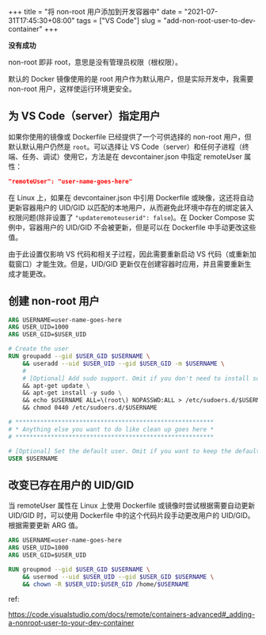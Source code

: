 +++
title = "将 non-root 用户添加到开发容器中"
date = "2021-07-31T17:45:30+08:00"
tags = ["VS Code"]
slug = "add-non-root-user-to-dev-container"
+++

**没有成功**

non-root 即非 root，意思是没有管理员权限（根权限）。

默认的 Docker 镜像使用的是 root 用户作为默认用户，但是实际开发中，我需要 non-root 用户，这样使运行环境更安全。

## 为 VS Code（server）指定用户

如果你使用的镜像或 Dockerfile 已经提供了一个可供选择的 non-root 用户，但默认默认用户仍然是 `root`。可以选择让 VS Code（server）和任何子进程（终端、任务、调试）使用它，方法是在 devcontainer.json 中指定 remoteUser 属性：

```json
"remoteUser": "user-name-goes-here"
```

在 Linux 上，如果在 devcontainer.json 中引用 Dockerfile 或映像，这还将自动更新容器用户的 UID/GID 以匹配的本地用户，从而避免此环境中存在的绑定装入权限问题(除非设置了 `"updateremoteuserid": false`)。在 Docker Compose 实例中，容器用户的 UID/GID 不会被更新，但是可以在 Dockerfile 中手动更改这些值。

由于此设置仅影响 VS 代码和相关子过程，因此需要重新启动 VS 代码（或重新加载窗口）才能生效。但是，UID/GID 更新仅在创建容器时应用，并且需要重新生成才能更改。

## 创建 non-root 用户

```dockerfile
ARG USERNAME=user-name-goes-here
ARG USER_UID=1000
ARG USER_GID=$USER_UID

# Create the user
RUN groupadd --gid $USER_GID $USERNAME \
    && useradd --uid $USER_UID --gid $USER_GID -m $USERNAME \
    #
    # [Optional] Add sudo support. Omit if you don't need to install software after connecting.
    && apt-get update \
    && apt-get install -y sudo \
    && echo $USERNAME ALL=\(root\) NOPASSWD:ALL > /etc/sudoers.d/$USERNAME \
    && chmod 0440 /etc/sudoers.d/$USERNAME

# ********************************************************
# * Anything else you want to do like clean up goes here *
# ********************************************************

# [Optional] Set the default user. Omit if you want to keep the default as root.
USER $USERNAME
```

## 改变已存在用户的 UID/GID

当 remoteUser 属性在 Linux 上使用 Dockerfile 或镜像时尝试根据需要自动更新 UID/GID 时，可以使用 Dockerfile 中的这个代码片段手动更改用户的 UID/GID。根据需要更新 ARG 值。

```dockerfile
ARG USERNAME=user-name-goes-here
ARG USER_UID=1000
ARG USER_GID=$USER_UID

RUN groupmod --gid $USER_GID $USERNAME \
    && usermod --uid $USER_UID --gid $USER_GID $USERNAME \
    && chown -R $USER_UID:$USER_GID /home/$USERNAME
```

ref:

<https://code.visualstudio.com/docs/remote/containers-advanced#_adding-a-nonroot-user-to-your-dev-container>
